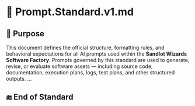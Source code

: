 # 🧾 Prompt.Standard.v1.md

## 🔷 Purpose
This document defines the official structure, formatting rules, and behavioral expectations for all AI prompts used within the **Sandlot Wizards Software Factory**. Prompts governed by this standard are used to generate, revise, or evaluate software assets — including source code, documentation, execution plans, logs, test plans, and other structured outputs.
...
## 🔚 End of Standard
